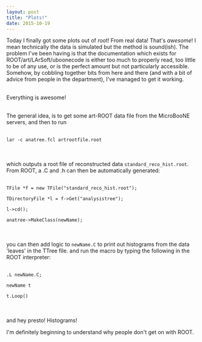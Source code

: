 ```yaml
---
layout: post
title: "Plots!"
date: 2015-10-19
---
```


Today I finally got some plots out of root! From real data! That's _awesome_! I mean technically the data is simulated but the method is sound(ish). The problem I've been having is that the documentation which exists for ROOT/art/LArSoft/uboonecode is either too much to properly read, too little to be of any use, or is the perfect amount but not particularly accessible. Somehow, by cobbling together bits from here and there (and with a bit of advice from people in the department), I've managed to get it working.
 <br> <br>
 
Everything is awesome!
<br> <br>

The general idea, is to get some art-ROOT data file from the MicroBooNE servers, and then to run
<br> <br>
```
lar -c anatree.fcl artrootfile.root
```
<br> <br>
which outputs a root file of reconstructed data `standard_reco_hist.root`. From ROOT, a .C and .h can then be automatically generated:
<br> <br>
```
TFile *f = new TFile("standard_reco_hist.root");

TDirectoryFile *l = f->Get("analysistree");

l->cd();

anatree->MakeClass(newName);
```
<br> <br>
you can then add logic to `newName.C` to print out histograms from the data 'leaves' in the TTree file. and run the macro by typing the following in the ROOT interpreter:
<br> <br>
```
.L newName.C;

newName t

t.Loop()
```
<br> <br>
and hey presto! Histograms!


I'm definitely beginning to understand why people don't get on with ROOT.
